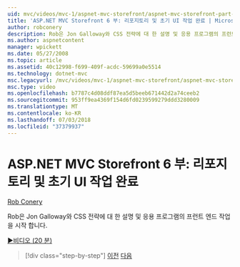 ```yaml
---
uid: mvc/videos/mvc-1/aspnet-mvc-storefront/aspnet-mvc-storefront-part-6-finishing-the-repository-and-initial-ui-work
title: 'ASP.NET MVC Storefront 6 부: 리포지토리 및 초기 UI 작업 완료 | Microsoft Docs'
author: robconery
description: Rob은 Jon Galloway와 CSS 전략에 대 한 설명 및 응용 프로그램의 프런트 엔드 작업을 시작 합니다.
ms.author: aspnetcontent
manager: wpickett
ms.date: 05/27/2008
ms.topic: article
ms.assetid: 40c12998-f699-409f-acdc-59699a0e5514
ms.technology: dotnet-mvc
msc.legacyurl: /mvc/videos/mvc-1/aspnet-mvc-storefront/aspnet-mvc-storefront-part-6-finishing-the-repository-and-initial-ui-work
msc.type: video
ms.openlocfilehash: b7787c4d08ddf87ea5d5beeb671442d2a74ceeb2
ms.sourcegitcommit: 953ff9ea4369f154d6fd0239599279ddd3280009
ms.translationtype: MT
ms.contentlocale: ko-KR
ms.lasthandoff: 07/03/2018
ms.locfileid: "37379937"
---
```

<a name="aspnet-mvc-storefront-part-6-finishing-the-repository-and-initial-ui-work"></a>ASP.NET MVC Storefront 6 부: 리포지토리 및 초기 UI 작업 완료
====================
[Rob Conery](https://github.com/robconery)

Rob은 Jon Galloway와 CSS 전략에 대 한 설명 및 응용 프로그램의 프런트 엔드 작업을 시작 합니다.

[&#9654;비디오 (20 분)](https://channel9.msdn.com/Blogs/ASP-NET-Site-Videos/aspnet-mvc-storefront-part-6-finishing-the-repository-and-initial-ui-work)

> [!div class="step-by-step"]
> [이전](aspnet-mvc-storefront-part-5-globalization.md)
> [다음](aspnet-mvc-storefront-part-7-routing-and-ui-work.md)

